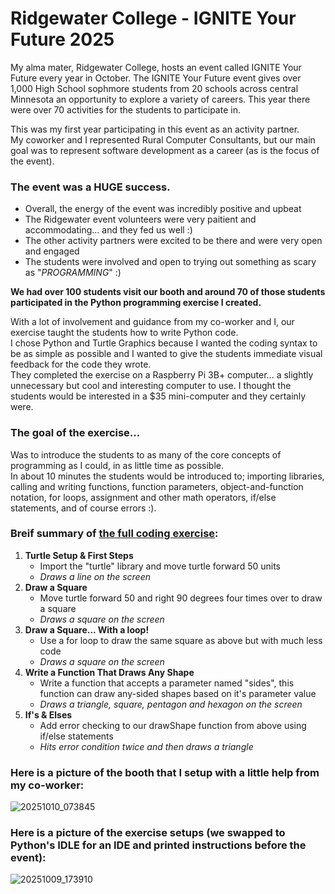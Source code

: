 # Ridgewater College - IGNITE Your Future 2025
My alma mater, Ridgewater College, hosts an event called IGNITE Your Future every year in October.  The IGNITE Your Future event gives over 1,000 High School sophmore students from 20 schools across central Minnesota an opportunity to explore a variety of careers.  This year there were over 70 activities for the students to participate in.

This was my first year participating in this event as an activity partner.  
My coworker and I represented Rural Computer Consultants, but our main goal was to represent software development as a career (as is the focus of the event).

### The event was a HUGE success.  
- Overall, the energy of the event was incredibly positive and upbeat
- The Ridgewater event volunteers were very paitient and accommodating... and they fed us well :)
- The other activity partners were excited to be there and were very open and engaged
- The students were involved and open to trying out something as scary as "*PROGRAMMING*" :)

**We had over 100 students visit our booth and around 70 of those students participated in the Python programming exercise I created.**

With a lot of involvement and guidance from my co-worker and I, our exercise taught the students how to write Python code.  
I chose Python and Turtle Graphics because I wanted the coding syntax to be as simple as possible and I wanted to give the students immediate visual feedback for the code they wrote.  
They completed the exercise on a Raspberry Pi 3B+ computer... a slightly unnecessary but cool and interesting computer to use.  I thought the students would be interested in a $35 mini-computer and they certainly were.

### The goal of the exercise...
Was to introduce the students to as many of the core concepts of programming as I could, in as little time as possible.  
In about 10 minutes the students would be introduced to; importing libraries, calling and writing functions, function parameters, object-and-function notation, for loops, assignment and other math operators, if/else statements, and of course errors :).

### Breif summary of [the full coding exercise](student%20instructions/Exercise%20Instructions%20v1.pdf):
1. **Turtle Setup & First Steps**
   - Import the "turtle" library and move turtle forward 50 units
   - *Draws a line on the screen*
3. **Draw a Square**
   - Move turtle forward 50 and right 90 degrees four times over to draw a square
   - *Draws a square on the screen*
5. **Draw a Square... With a loop!**
   - Use a for loop to draw the same square as above but with much less code
   - *Draws a square on the screen*
7. **Write a Function That Draws Any Shape**
   - Write a function that accepts a parameter named "sides", this function can draw any-sided shapes based on it's parameter value
   - *Draws a triangle, square, pentagon and hexagon on the screen*
9. **If's & Elses**
   - Add error checking to our drawShape function from above using if/else statements
   - *Hits error condition twice and then draws a triangle*

### Here is a picture of the booth that I setup with a little help from my co-worker:
![20251010_073845](https://github.com/user-attachments/assets/0fd21238-c986-446d-be24-f2009678d6fb)

### Here is a picture of the exercise setups (we swapped to Python's IDLE for an IDE and printed instructions before the event):
![20251009_173910](https://github.com/user-attachments/assets/bb80192c-8009-4ed6-9466-17b2507685a1)
